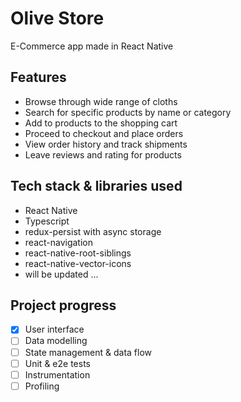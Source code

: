 # Olive Store

E-Commerce app made in React Native

## Features

- Browse through wide range of cloths
- Search for specific products by name or category
- Add to products to the shopping cart
- Proceed to checkout and place orders
- View order history and track shipments
- Leave reviews and rating for products

## Tech stack & libraries used

- React Native
- Typescript
- redux-persist with async storage
- react-navigation
- react-native-root-siblings
- react-native-vector-icons
- will be updated ...

## Project progress

- [x] User interface
- [ ] Data modelling
- [ ] State management & data flow
- [ ] Unit & e2e tests
- [ ] Instrumentation
- [ ] Profiling
